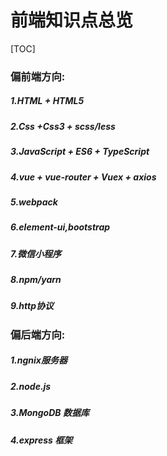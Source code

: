 # 前端知识点总览

[TOC]



### 偏前端方向:

##### 1.HTML + HTML5

##### 2.Css +Css3 + scss/less

##### 3.JavaScript + ES6 + TypeScript

##### 4.vue + vue-router + Vuex + axios

##### 5.webpack 

##### 6.element-ui,bootstrap

##### 7.微信小程序

##### 8.npm/yarn

##### 9.http协议

### 偏后端方向:

##### 1.ngnix服务器

##### 2.node.js 

##### 3.MongoDB 数据库

##### 4.express 框架

